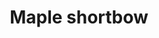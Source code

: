---
layout: item
title: Maple shortbow
item-id: 853
datatable: true
id: 853
name: "Maple shortbow"
members: false
lowalch: 160
highalch: 240
examine: "A shortbow made out of Maple, still effective."
monsters:
  - id: 4096
    name: "Archer"
    members: true
    combat_level: 42
    wiki_url: "https://oldschool.runescape.wiki/w/Archer_(Burthorpe)"
    drops:
      - quantity: "1"
        rarity: 0.0078125
    image: ""
  - id: 6803
    name: "Maniacal monkey"
    members: true
    combat_level: 48
    wiki_url: "https://oldschool.runescape.wiki/w/Maniacal_monkey"
    drops:
      - quantity: "1"
        rarity: 0.05
    image: "https://oldschool.runescape.wiki/images/6/6a/Maniacal_monkey.png?e1bbe"
  - id: 7118
    name: "Maniacal monkey"
    members: true
    combat_level: 140
    wiki_url: "https://oldschool.runescape.wiki/w/Maniacal_monkey"
    drops:
      - quantity: "1"
        rarity: 0.05
    image: "https://oldschool.runescape.wiki/images/6/6a/Maniacal_monkey.png?e1bbe"
  - id: 7119
    name: "Maniacal Monkey Archer"
    members: true
    combat_level: 132
    wiki_url: "https://oldschool.runescape.wiki/w/Maniacal_Monkey_Archer"
    drops:
      - quantity: "1"
        rarity: 0.05
    image: "https://oldschool.runescape.wiki/images/3/3f/Maniacal_Monkey_Archer.png?db9ae"
---